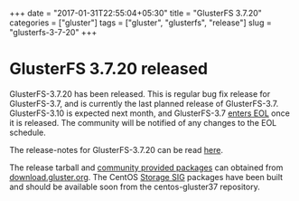 +++
date = "2017-01-31T22:55:04+05:30"
title = "GlusterFS 3.7.20"
categories = ["gluster"]
tags = ["gluster", "glusterfs", "release"]
slug = "glusterfs-3-7-20"
+++

# GlusterFS 3.7.20 released

GlusterFS-3.7.20 has been released. This is regular bug fix release for GlusterFS-3.7, and is currently the last planned release of GlusterFS-3.7. GlusterFS-3.10 is expected next month, and GlusterFS-3.7 [enters EOL][5] once it is released. The community will be notified of any changes to the EOL schedule.

The release-notes for GlusterFS-3.7.20 can be read [here][1].

The release tarball and [community provided packages][2] can obtained from [download.gluster.org][3]. The CentOS [Storage SIG][4] packages have been built and should be available soon from the centos-gluster37 repository.

[1]: https://github.com/gluster/glusterfs/blob/release-3.7/doc/release-notes/3.7.20.md
[2]: https://gluster.readthedocs.io/en/latest/Install-Guide/Community_Packages/
[3]: https://download.gluster.org/pub/gluster/glusterfs/3.7/3.7.20/
[4]: https://wiki.centos.org/SpecialInterestGroup/Storage
[5]: https://www.gluster.org/community/release-schedule/

